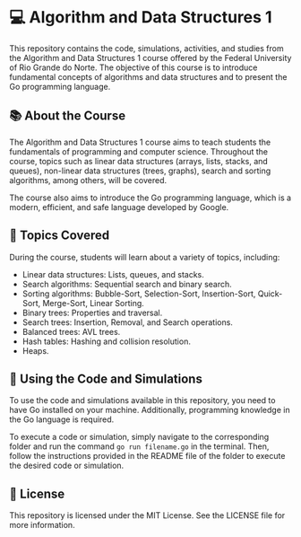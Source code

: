 # :computer: Algorithm and Data Structures 1
This repository contains the code, simulations, activities, and studies from the Algorithm and Data Structures 1 course offered by the Federal University of Rio Grande do Norte. The objective of this course is to introduce fundamental concepts of algorithms and data structures and to present the Go programming language.

## :books: About the Course
The Algorithm and Data Structures 1 course aims to teach students the fundamentals of programming and computer science. Throughout the course, topics such as linear data structures (arrays, lists, stacks, and queues), non-linear data structures (trees, graphs), search and sorting algorithms, among others, will be covered.

The course also aims to introduce the Go programming language, which is a modern, efficient, and safe language developed by Google.

## :pencil: Topics Covered
During the course, students will learn about a variety of topics, including:

- Linear data structures: Lists, queues, and stacks.
- Search algorithms: Sequential search and binary search.
- Sorting algorithms: Bubble-Sort, Selection-Sort, Insertion-Sort, Quick-Sort, Merge-Sort, Linear Sorting.
- Binary trees: Properties and traversal.
- Search trees: Insertion, Removal, and Search operations.
- Balanced trees: AVL trees.
- Hash tables: Hashing and collision resolution.
- Heaps.

## :file_folder: Using the Code and Simulations
To use the code and simulations available in this repository, you need to have Go installed on your machine. Additionally, programming knowledge in the Go language is required.

To execute a code or simulation, simply navigate to the corresponding folder and run the command `go run filename.go` in the terminal. Then, follow the instructions provided in the README file of the folder to execute the desired code or simulation.

## :memo: License
This repository is licensed under the MIT License. See the LICENSE file for more information.
